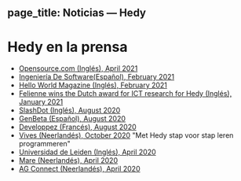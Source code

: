 page_title: Noticias — Hedy
---
# Hedy en la prensa

* [Opensource.com (Inglés), April 2021](https://opensource.com/article/21/4/hedy-teach-code)
* [Ingeniería De Software(Español), February 2021](https://ingenieriadesoftware.es/hedy-mejor-lenguaje-ensenar-programacion-ninos/)
* [Hello World Magazine (Inglés), February 2021](images/Hello_World_15_Hedy.pdf)
* [Felienne wins the Dutch award for ICT research for Hedy (Inglés), January 2021](https://www.nwo.nl/en/news/felienne-hermans-receives-dutch-prize-ict-research-2021)
* [SlashDot (Inglés), August 2020](https://news.slashdot.org/story/20/08/17/024248/scientist-proposes-a-new-programming-language-for-teaching-coding-and-python)
* [GenBeta (Español), August 2020](https://www.genbeta.com/desarrollo/nuevo-lenguaje-para-ensenar-programacion-a-ninos-como-se-ensena-a-leer-escribir-forma-gradual-niveles)
* [Developpez (Francés), August 2020](https://programmation.developpez.com/actu/308095/Une-scientifique-propose-un-nouveau-langage-de-programmation-pour-enseigner-aux-enfants-le-codage-informatique-au-travers-d-une-approche-graduelle-implementee-en-Python-sur-13-paliers/)
* [Vives (Neerlandés), October 2020](images/artikel_vives.pdf) "Met Hedy stap voor stap leren programmeren"
* [Universidad de Leiden (Inglés), April 2020](https://www.universiteitleiden.nl/en/news/2020/03/looking-to-distract-the-kids-while-you-work-from-home-get-them-programming)
* [Mare (Neerlandés), April 2020](https://www.mareonline.nl/cultuur/computercode-voor-de-kids/)
* [AG Connect (Neerlandés), April 2020](https://www.agconnect.nl/artikel/stapsgewijs-python-leren-programmeren-met-nieuwe-taal-hedy)


